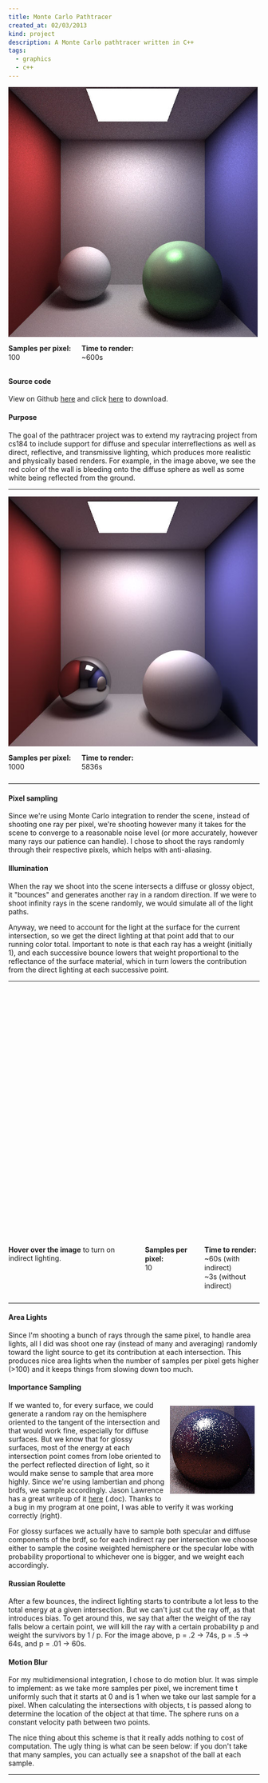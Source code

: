 ```yaml
---
title: Monte Carlo Pathtracer
created_at: 02/03/2013
kind: project
description: A Monte Carlo pathtracer written in C++
tags:
  - graphics
  - c++
---
```


<style>
  .compareContrast a {
    display:block; width: 500px; height:500px; background-image: url('./directLighting.jpg');
  }

  .compareContrast a:hover {
    background-image: url('./totalLighting.jpg');
  }

  .mblurCompare a {
    display:block; width: 500px; height:500px; background-image: url('./mblur1.jpg');
  }

  .mblurCompare a:hover {
    background-image: url('./mblur2.jpg');
  }
</style>

<div class="row">
<div class="nine columns">
  <img src="./cornellBox1.jpg" title="Showing off my pathtracer" />
</div>
<div class="three columns">
  <p style="line-height: 1.3em; margin-bottom: 10px;"><strong>Samples per pixel:</strong><br> 100</p>
  <p style="line-height: 1.3em; margin-bottom: 10px;"><strong>Time to render:</strong><br>~600s</p>
</div>
</div>

#### Source code

View on Github [here](https://github.com/gdehmlow/cs283-hw2) and click [here](https://github.com/gdehmlow/cs283-hw2/archive/master.zip) to download. 

#### Purpose

The goal of the pathtracer project was to extend my raytracing project from cs184 to include support for diffuse and specular interreflections as well as direct, reflective, and transmissive lighting, which produces more realistic and physically based renders. For example, in the image above, we see the red color of the wall is bleeding onto the diffuse sphere as well as some white being reflected from the ground.

<hr>

<div class="row">
<div class="nine columns">
  <img src="./cornellBox1k.jpg" />
</div>
<div class="three columns">
  <p style="line-height: 1.3em; margin-bottom: 10px;"><strong>Samples per pixel:</strong><br> 1000</p>
  <p style="line-height: 1.3em; margin-bottom: 10px;"><strong>Time to render:</strong><br>5836s</p>
</div>
</div>

<hr>

#### Pixel sampling

Since we're using Monte Carlo integration to render the scene, instead of shooting one ray per pixel, we're shooting however many it takes for the scene to converge to a reasonable noise level (or more accurately, however many rays our patience can handle). I chose to shoot the rays randomly through their respective pixels, which helps with anti-aliasing.


#### Illumination

When the ray we shoot into the scene intersects a diffuse or glossy object, it "bounces" and generates another ray in a random direction. If we were to shoot infinity rays in the scene randomly, we would simulate all of the light paths. 

Anyway, we need to account for the light at the surface for the current intersection, so we get the direct lighting at that point add that to our running color total. Important to note is that each ray has a weight (initially 1), and each successive bounce lowers that weight proportional to the reflectance of the surface material, which in turn lowers the contribution from the direct lighting at each successive point.

<hr>

<div class="row">
<div class="nine columns compareContrast">
  <a></a>
</div>
<div class="three columns">
  <p><strong>Hover over the image</strong> to turn on indirect lighting.</p>

  <p style="line-height: 1.3em; margin-bottom: 10px;"><strong>Samples per pixel:</strong><br> 10</p>
  <p style="line-height: 1.3em; margin-bottom: 10px;"><strong>Time to render:</strong><br>~60s (with indirect) <br>~3s (without indirect)</p>
</div>
</div>

<hr>

#### Area Lights

Since I'm shooting a bunch of rays through the same pixel, to handle area lights, all I did was shoot one ray (instead of many and averaging) randomly toward the light source to get its contribution at each intersection. This produces nice area lights when the number of samples per pixel gets higher (>100) and it keeps things from slowing down too much.

#### Importance Sampling

<img style="margin: 10px; float: right;" src="./specularLobe.jpg" title="Visualizing the distribution of rays on a glossy surface" />

If we wanted to, for every surface, we could generate a random ray on the hemisphere oriented to the tangent of the intersection and that would work fine, especially for diffuse surfaces. But we know that for glossy surfaces, most of the energy at each intersection point comes from lobe oriented to the perfect reflected direction of light, so it would make sense to sample that area more highly. Since we're using lambertian and phong brdfs, we sample accordingly. Jason Lawrence has a great writeup of it <a href="http://www.cs.virginia.edu/~jdl/importance.doc">here</a> (.doc). Thanks to a bug in my program at one point, I was able to verify it was working correctly (right).

For glossy surfaces we actually have to sample both specular and diffuse components of the brdf, so for each indirect ray per intersection we choose either to sample the cosine weighted hemisphere or the specular lobe with probability proportional to whichever one is bigger, and we weight each accordingly.

#### Russian Roulette

After a few bounces, the indirect lighting starts to contribute a lot less to the total energy at a given intersection. But we can't just cut the ray off, as that introduces bias. To get around this, we say that after the weight of the ray falls below a certain point, we will kill the ray with a certain probability p and weight the survivors by 1 / p. For the image above, p = .2 -> 74s, p = .5 -> 64s, and p = .01 -> 60s.

#### Motion Blur

For my multidimensional integration, I chose to do motion blur. It was simple to implement: as we take more samples per pixel, we increment time t uniformly such that it starts at 0 and is 1 when we take our last sample for a pixel. When calculating the intersections with objects, t is passed along to determine the location of the object at that time. The sphere runs on a constant velocity path between two points.

The nice thing about this scheme is that it really adds nothing to cost of computation. The ugly thing is what can be seen below: if you don't take that many samples, you can actually see a snapshot of the ball at each sample. 

<hr>

<div class="row">
<div class="nine columns mblurCompare">
  <a></a>
</div>
<div class="three columns">
  <p><strong>Hover over the image</strong> to see the effects of higher temporal sampling.</p>

  <p style="line-height: 1.3em; margin-bottom: 10px;"><strong>Samples per pixel:</strong><br> 10 / 100</p>
  <p style="line-height: 1.3em; margin-bottom: 10px;"><strong>Time to render:</strong><br>~60s / ~650s</p>
</div>
</div>

<div class="row">
<div class="nine columns">
  <img src="./mblur3.jpg" />
</div>
<div class="three columns">
  <p style="line-height: 1.3em; margin-bottom: 10px;"><strong>Samples per pixel:</strong><br> 100</p>
  <p style="line-height: 1.3em; margin-bottom: 10px;"><strong>Time to render:</strong><br>~650s</p>
</div>
</div>
